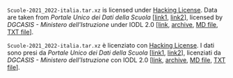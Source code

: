 ``Scuole-2021_2022-italia.tar.xz`` is licensed under [Hacking License](../LICENSE.txt). Data are taken from *Portale Unico dei Dati della Scuola* \[[link1](https://dati.istruzione.it/), [link2](https://dati.istruzione.it/opendata/opendata/catalogo/elements1/?area=Scuole)\], licensed by *DGCASIS - Ministero dell'Istruzione* under IODL 2.0 \[[link](https://www.dati.gov.it/content/italian-open-data-license-v20), [archive](https://web.archive.org/web/20220119021913/https://www.dati.gov.it/content/italian-open-data-license-v20), [MD file](iodl20.md), [TXT file](iodl20.txt)\].

``Scuole-2021_2022-italia.tar.xz`` è licenziato con [Hacking License](../LICENSE.txt). I dati sono presi da *Portale Unico dei Dati della Scuola* \[[link1](https://dati.istruzione.it/), [link2](https://dati.istruzione.it/opendata/opendata/catalogo/elements1/?area=Scuole)\], licenziati da *DGCASIS - Ministero dell'Istruzione* con IODL 2.0 \[[link](https://www.dati.gov.it/content/italian-open-data-license-v20), [archive](https://web.archive.org/web/20220119021913/https://www.dati.gov.it/content/italian-open-data-license-v20), [MD file](iodl20.md), [TXT file](iodl20.txt)\].